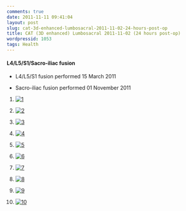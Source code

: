 ```yaml
---
comments: true
date: 2011-11-11 09:41:04
layout: post
slug: cat-3d-enhanced-lumbosacral-2011-11-02-24-hours-post-op
title: CAT (3D enhanced) Lumbosacral 2011-11-02 (24 hours post-op)
wordpressid: 1053
tags: Health
---
```


#### L4/L5/S1/Sacro-iliac fusion






  * L4/L5/S1 fusion performed 15 March 2011


  * Sacro-iliac fusion performed 01 November 2011



	
  1. [![1](http://i.imgur.com/MwVxP.png)](http://i.imgur.com/MwVxP.png)

	
  2. [![2](http://i.imgur.com/TQQMK.png)](http://i.imgur.com/TQQMK.png)

	
  3. [![3](http://i.imgur.com/Zx34w.png)](http://i.imgur.com/Zx34w.png)

	
  4. [![4](http://i.imgur.com/Dur1v.png)](http://i.imgur.com/Dur1v.png)

	
  5. [![5](http://i.imgur.com/4Q3oc.png)](http://i.imgur.com/4Q3oc.png)

	
  6. [![6](http://i.imgur.com/SeAhg.png)](http://i.imgur.com/SeAhg.png)

	
  7. [![7](http://i.imgur.com/4HXHd.png)](http://i.imgur.com/4HXHd.png)

	
  8. [![8](http://i.imgur.com/S5AoC.png)](http://i.imgur.com/S5AoC.png)

	
  9. [![9](http://i.imgur.com/Uw0KC.png)](http://i.imgur.com/Uw0KC.png)

	
  10. [![10](http://i.imgur.com/BPoBt.png)](http://i.imgur.com/BPoBt.png)


